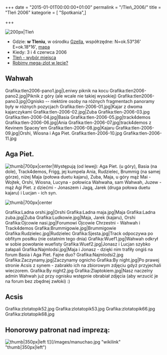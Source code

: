 +++
date = "2015-01-01T00:00:00+01:00"
permalink = "/Tleń_2006/"
title = "Tleń 2006"
kategorie = [ "Spotkania",]

+++

![](/images/tlen-road-sign.jpg "200px|Tleń")

-   Gdzie: **w Tleniu**, w ośrodku [Gzella](http://www.rekreacja.gzella.pl/index_rekreacja.htm), współrzędne: N=ok.53°36' E=ok.18°16', [mapa](http://maps.google.com/maps?f=q&hl=en&q=53.615229,18.26787&ll=53.610229,18.276787&spn=0.133413,0.326157&om=1)
-   Kiedy: 3 i 4 czerwca 2006
-   [Tleń - wybór miejsca](http://www.atopowe-zapalenie.pl/forum/viewtopic.php?t=2416)
-   [Robimy mega-zlot w lecie?](http://www.atopowe-zapalenie.pl/forum/viewtopic.php?t=1838)

Wahwah
------

Grafika:tlen2006-pano1.jpg|Leniwy piknik na kocu Grafika:tlen2006-pano2.jpg|Piknik z góry (ale wcale nie takiej wysokiej) Grafika:tlen2006-pano3.jpg|Ognisko -- niektóre osoby na różnych fragmentach panoramy były w różnych pozycjach Grafika:tlen-2006-01.jpg|Kajar z dwoma kajarczykami Grafika:tlen-2006-02.jpg|Zuba Grafika:tlen-2006-03.jpg Grafika:tlen-2006-04.jpg|Basia Grafika:tlen-2006-05.jpg|track4demos Grafika:tlen-2006-06.jpg|Ania Grafika:tlen-2006-07.jpg|track4demos z Kevinem Spacey'em Grafika:tlen-2006-08.jpg|Kajaru Grafika:tlen-2006-09.jpg|Orshi, Wiosna i Aga Piet. Grafika:tlen-2006-10.jpg Grafika:tlen-2006-11.jpg

Aga Piet.
---------

![](/images/Uchachani.jpg "thumb|700px|center|Występują (od lewej): Aga Piet. (u góry), Basia (na dole), Track4demos, Frigg, jej kumpela Ania, Rudzielec, Brummig (na samej górze), niżej Maja (połowa duetu kajaru), Zuba, Maja, u góry mąż Mai - Wojtek, Orshi, Wiosna, Lucyna - połowica Wahwaha, sam Wahwah, Juzew - mąż Agi Piet. z dziećmi - Jonaszem i Jagą, Jarek (druga połowa duetu kajaru) i Lucjan - ich syn.")

![](/images/collage.jpg "thumb|700px|center")

Grafika:Ladna orshi.jpg|Orshi Grafika:Ladna maja.jpg|Maja Grafika:Ladna zuba.jpg|Zuba Grafika:Ludkowie.jpg|Maja, Jarek (kajaru), Orshi Grafika:Ojcowie nasi.jpg|Forumowi Ojcowie Chrzestni - Wahwah i Track4demos Grafika:Brummigowie.jpg|Brummigowie Grafika:Rudzielec.jpg|Rudzielec Grafika:Sjesta.jpg|Track odpoczywa po obfitym posiłku (nie ostatnim tego dnia) Grafika:Wuef1.jpg|Wahwah odkrył w sobie powołanie wuefisty Grafika:Wuef2.jpg|Jonasz i Lucjan szybko załapali Grafika:Najmlodsi.jpg|Maja i Jonasz - dzięki nim trafiły ongiś na forum Basia i Aga Piet. Fajne duo? Grafika:Najmlodsi2.jpg Grafika:Zaczynamy.jpg|Zaczynamy ognicho Grafika:By night.jpg|Po prawej stronie Acsis z synem - zabrakło ich na zbiorowym zdjęciu gdyż przyjechali wieczorem. Grafika:By night2.jpg Grafika:Zlaptokiem.jpg|Nasz naczelny admin Wahwah już przy ognisku wstępnie obrabiał zdjęcia (aby wrzucić je na forum bez zbędnej zwłoki) :)

Acsis
-----

Grafika:zlotatopik52.jpg Grafika:zlotatopik53.jpg Grafika:zlotatopik66.jpg Grafika:zlotatopik68.jpg

Honorowy patronat nad imprezą:
------------------------------

![](/images/American_b2.jpg "thumb|350px|left") ![](/images/manuchao.jpg "wikilink" "thumb|350px|left")
